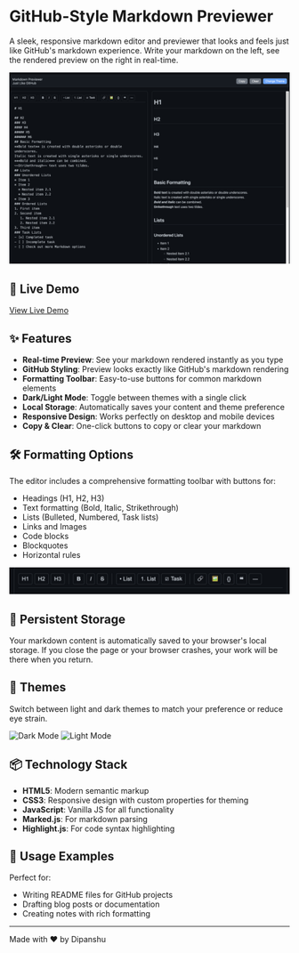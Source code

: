 # GitHub-Style Markdown Previewer

A sleek, responsive markdown editor and previewer that looks and feels just like GitHub's markdown experience. Write your markdown on the left, see the rendered preview on the right in real-time.

![Markdown Previewer Screenshot](./mardown.png)

## 🔗 Live Demo

[View Live Demo](https://github-markdown-previewer.example.com)

## ✨ Features

- **Real-time Preview**: See your markdown rendered instantly as you type
- **GitHub Styling**: Preview looks exactly like GitHub's markdown rendering
- **Formatting Toolbar**: Easy-to-use buttons for common markdown elements
- **Dark/Light Mode**: Toggle between themes with a single click
- **Local Storage**: Automatically saves your content and theme preference
- **Responsive Design**: Works perfectly on desktop and mobile devices
- **Copy & Clear**: One-click buttons to copy or clear your markdown

## 🛠️ Formatting Options

The editor includes a comprehensive formatting toolbar with buttons for:

- Headings (H1, H2, H3)
- Text formatting (Bold, Italic, Strikethrough)
- Lists (Bulleted, Numbered, Task lists)
- Links and Images
- Code blocks
- Blockquotes
- Horizontal rules

![Formatting Toolbar](./toolbar.png)

## 💾 Persistent Storage

Your markdown content is automatically saved to your browser's local storage. If you close the page or your browser crashes, your work will be there when you return.

## 🎨 Themes

Switch between light and dark themes to match your preference or reduce eye strain.

![Dark Mode](https://via.placeholder.com/400x250?text=Dark+Mode) ![Light Mode](https://via.placeholder.com/400x250?text=Light+Mode)

## 📦 Technology Stack

- **HTML5**: Modern semantic markup
- **CSS3**: Responsive design with custom properties for theming
- **JavaScript**: Vanilla JS for all functionality
- **Marked.js**: For markdown parsing
- **Highlight.js**: For code syntax highlighting


## 📝 Usage Examples

Perfect for:

- Writing README files for GitHub projects
- Drafting blog posts or documentation
- Creating notes with rich formatting

---

Made with ❤️ by Dipanshu